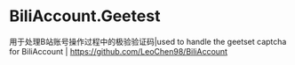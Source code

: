 # BiliAccount.Geetest
用于处理B站账号操作过程中的极验验证码|used to handle the geetset captcha for BiliAccount | https://github.com/LeoChen98/BiliAccount
